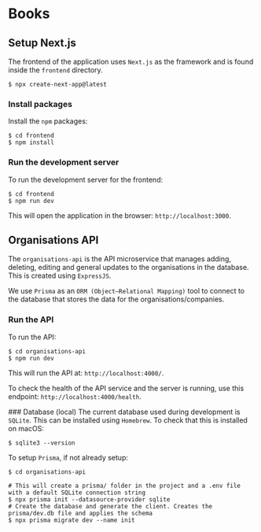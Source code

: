 # Books

## Setup Next.js
The frontend of the application uses `Next.js` as the framework and is found inside the `frontend` directory.

```shell
$ npx create-next-app@latest
```

### Install packages
Install the `npm` packages:

```shell
$ cd frontend
$ npm install
```

### Run the development server
To run the development server for the frontend:

```shell
$ cd frontend
$ npm run dev
```

This will open the application in the browser: `http://localhost:3000`.

## Organisations API
The `organisations-api` is the API microservice that manages adding, deleting, editing and general updates to the organisations in the database. This is created using `ExpressJS`.

We use `Prisma` as an `ORM (Object–Relational Mapping)` tool to connect to the database that stores the data for the organisations/companies.

### Run the API
To run the API:

```shell
$ cd organisations-api
$ npm run dev
```

This will run the API at: `http://localhost:4000/`.

To check the health of the API service and the server is running, use this endpoint: `http://localhost:4000/health`.

### Database (local)
The current database used during development is `SQLite`. This can be installed using `Homebrew`. To check that this is installed on macOS:

```shell
$ sqlite3 --version
```

To setup `Prisma`, if not already setup:

```shell
$ cd organisations-api

# This will create a prisma/ folder in the project and a .env file with a default SQLite connection string
$ npx prisma init --datasource-provider sqlite
# Create the database and generate the client. Creates the prisma/dev.db file and applies the schema
$ npx prisma migrate dev --name init
```